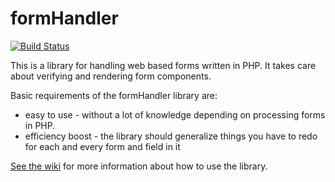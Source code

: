 formHandler
===========

[![Build Status](https://travis-ci.org/METANETAG/formHandler.svg)](https://travis-ci.org/METANETAG/formHandler)

This is a library for handling web based forms written in PHP. It takes care about verifying and rendering form components.

Basic requirements of the formHandler library are:

* easy to use - without a lot of knowledge depending on processing forms in PHP.
* efficiency boost - the library should generalize things you have to redo for each and every form and field in it

[See the wiki](http://github.com/METANETAG/formHandler/wiki) for more information about how to use the library.